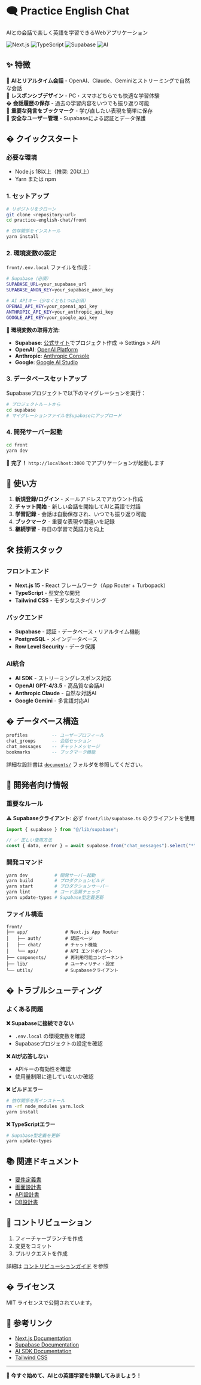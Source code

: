# 🗨️ Practice English Chat

AIとの会話で楽しく英語を学習できるWebアプリケーション

![Next.js](https://img.shields.io/badge/Next.js-15-black)
![TypeScript](https://img.shields.io/badge/TypeScript-5-blue)
![Supabase](https://img.shields.io/badge/Supabase-PostgreSQL-green)
![AI](https://img.shields.io/badge/AI-OpenAI%20%7C%20Claude%20%7C%20Gemini-orange)

## ✨ 特徴

🤖 **AIとリアルタイム会話** - OpenAI、Claude、Geminiとストリーミングで自然な会話  
📱 **レスポンシブデザイン** - PC・スマホどちらでも快適な学習体験  
� **会話履歴の保存** - 過去の学習内容をいつでも振り返り可能  
🔖 **重要な発言をブックマーク** - 学び直したい表現を簡単に保存  
🔐 **安全なユーザー管理** - Supabaseによる認証とデータ保護  

## � クイックスタート

### 必要な環境
- Node.js 18以上（推奨: 20以上）
- Yarn または npm

### 1. セットアップ

```bash
# リポジトリをクローン
git clone <repository-url>
cd practice-english-chat/front

# 依存関係をインストール
yarn install
```

### 2. 環境変数の設定

`front/.env.local` ファイルを作成：

```bash
# Supabase（必須）
SUPABASE_URL=your_supabase_url
SUPABASE_ANON_KEY=your_supabase_anon_key

# AI APIキー（少なくとも1つは必須）
OPENAI_API_KEY=your_openai_api_key
ANTHROPIC_API_KEY=your_anthropic_api_key
GOOGLE_API_KEY=your_google_api_key
```

**📝 環境変数の取得方法:**
- **Supabase**: [公式サイト](https://supabase.com)でプロジェクト作成 → Settings > API
- **OpenAI**: [OpenAI Platform](https://platform.openai.com/api-keys)
- **Anthropic**: [Anthropic Console](https://console.anthropic.com/)
- **Google**: [Google AI Studio](https://makersuite.google.com/app/apikey)

### 3. データベースセットアップ

Supabaseプロジェクトで以下のマイグレーションを実行：

```bash
# プロジェクトルートから
cd supabase
# マイグレーションファイルをSupabaseにアップロード
```

### 4. 開発サーバー起動

```bash
cd front
yarn dev
```

🎉 **完了！** `http://localhost:3000` でアプリケーションが起動します

## 📱 使い方

1. **新規登録/ログイン** - メールアドレスでアカウント作成
2. **チャット開始** - 新しい会話を開始してAIと英語で対話
3. **学習記録** - 会話は自動保存され、いつでも振り返り可能
4. **ブックマーク** - 重要な表現や間違いを記録
5. **継続学習** - 毎日の学習で英語力を向上

## 🛠️ 技術スタック

### フロントエンド
- **Next.js 15** - React フレームワーク（App Router + Turbopack）
- **TypeScript** - 型安全な開発
- **Tailwind CSS** - モダンなスタイリング

### バックエンド
- **Supabase** - 認証・データベース・リアルタイム機能
- **PostgreSQL** - メインデータベース
- **Row Level Security** - データ保護

### AI統合
- **AI SDK** - ストリーミングレスポンス対応
- **OpenAI GPT-4/3.5** - 高品質な会話AI
- **Anthropic Claude** - 自然な対話AI
- **Google Gemini** - 多言語対応AI

## � データベース構造

```sql
profiles         -- ユーザープロフィール
chat_groups      -- 会話セッション
chat_messages    -- チャットメッセージ
bookmarks        -- ブックマーク機能
```

詳細な設計書は [`documents/`](./documents/) フォルダを参照してください。

## 🔧 開発者向け情報

### 重要なルール
⚠️ **Supabaseクライアント**: 必ず `front/lib/supabase.ts` のクライアントを使用

```typescript
import { supabase } from "@/lib/supabase";

// ✅ 正しい使用方法
const { data, error } = await supabase.from("chat_messages").select("*");
```

### 開発コマンド

```bash
yarn dev          # 開発サーバー起動
yarn build        # プロダクションビルド
yarn start        # プロダクションサーバー
yarn lint         # コード品質チェック
yarn update-types # Supabase型定義更新
```

### ファイル構造

```
front/
├── app/              # Next.js App Router
│   ├── auth/         # 認証ページ
│   ├── chat/         # チャット機能
│   └── api/          # API エンドポイント
├── components/       # 再利用可能コンポーネント
├── lib/              # ユーティリティ・設定
└── utils/            # Supabaseクライアント
```

## � トラブルシューティング

### よくある問題

**❌ Supabaseに接続できない**
- `.env.local` の環境変数を確認
- Supabaseプロジェクトの設定を確認

**❌ AIが応答しない**
- APIキーの有効性を確認
- 使用量制限に達していないか確認

**❌ ビルドエラー**
```bash
# 依存関係を再インストール
rm -rf node_modules yarn.lock
yarn install
```

**❌ TypeScriptエラー**
```bash
# Supabase型定義を更新
yarn update-types
```

## 📚 関連ドキュメント

- [要件定義書](./documents/要件定義書.md)
- [画面設計書](./documents/画面設計書.md)
- [API設計書](./documents/API設計書.md)
- [DB設計書](./documents/DB設計書.md)

## 🤝 コントリビューション

1. フィーチャーブランチを作成
2. 変更をコミット
3. プルリクエストを作成

詳細は [コントリビューションガイド](./documents/プロンプト書き方.md) を参照

## � ライセンス

MIT ライセンスで公開されています。

## 🔗 参考リンク

- [Next.js Documentation](https://nextjs.org/docs)
- [Supabase Documentation](https://supabase.com/docs)
- [AI SDK Documentation](https://sdk.vercel.ai/docs)
- [Tailwind CSS](https://tailwindcss.com/docs)

---

**🚀 今すぐ始めて、AIとの英語学習を体験してみましょう！**
